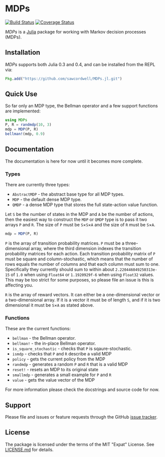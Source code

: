 # MDPs

[![Build Status](https://travis-ci.org/sawcordwell/MDPs.jl.svg?branch=master)](https://travis-ci.org/sawcordwell/MDPs.jl)
[![Coverage Status](https://coveralls.io/repos/sawcordwell/MDPs.jl/badge.png?branch=master)](https://coveralls.io/r/sawcordwell/MDPs.jl?branch=master)

*MDPs* is a [Julia](www.julialang.org) package for working with Markov
decision processes (MDPs).

## Installation

*MDPs* supports both Julia 0.3 and 0.4, and can be installed from the
REPL via:

```julia
Pkg.add("https://github.com/sawcordwell/MDPs.jl.git")
```

## Quick Use

So far only an MDP type, the Bellman operator and a few support
functions are implemented:

```julia
using MDPs
P, R = randmdp(10, 3)
mdp = MDP(P, R)
bellman!(mdp, 0.9)
```

## Documentation

The documentation is here for now until it becomes more complete.

### Types

There are currently three types:

* `AbstractMDP` - the abstract base type for all MDP types.
* `MDP` - the default dense MDP type.
* `QMDP` - a dense MDP type that stores the full state-action value function.

Let `S` be the number of states in the MDP and `A` be the number of
actions, then the easiest way to construct the `MDP` or `QMDP` type is
to pass it two arrays `P` and `R`. The size of `P` must be `S`×`S`×`A`
and the size of `R` must be `S`×`A`.

```julia
mdp = MDP(P, R)
```

`P` is the array of transition probability matrices. `P` must be a
three-dimensional array, where the third dimension indexes the
transition probability matrices for each action. Each transition
probability matrix of `P` must be square and column-stochastic, which
means that the number of rows equals the number of columns and that each
column must sum to one. Specifically they currently should sum to within
about `2.220446049250313e-15` of `1.0` when using `Float64` or
`1.1920929f-6` when using `Float32` values. This may be too strict for
some purposes, so please file an issue is this is affecting you.

`R` is the array of reward vectors. It can either be a one-dimensional
vector or a two-dimensional array. If it is a vector it must be of
length `S`, and if it is two dimensional it must be `S`×`A` as stated
above.

### Functions

These are the current functions:

* `bellman` - the Bellman operator.
* `bellman!` - the in-place Bellman operator.
* `is_square_stochastic` - checks that `P` is sqaure-stochastic.
* `ismdp` - checks that `P` and `R` describe a valid MDP
* `policy` - gets the current policy from the MDP
* `randmdp` - generates a random `P` and `R` that is a valid MDP
* `reset!` - resets an MDP to its original state
* `smallmdp` - generates a small example for `P` and `R`
* `value` - gets the value vector of the MDP

For more information please check the docstrings and source code for now.

## Support

Please file and issues or feature requests through the GitHub
[issue tracker](https://github.com/MichaelHatherly/Docile.jl/issues).

## License

The package is licensed under the terms of the MIT "Expat" License. See
[LICENSE.md](LICENSE.md) for details.
